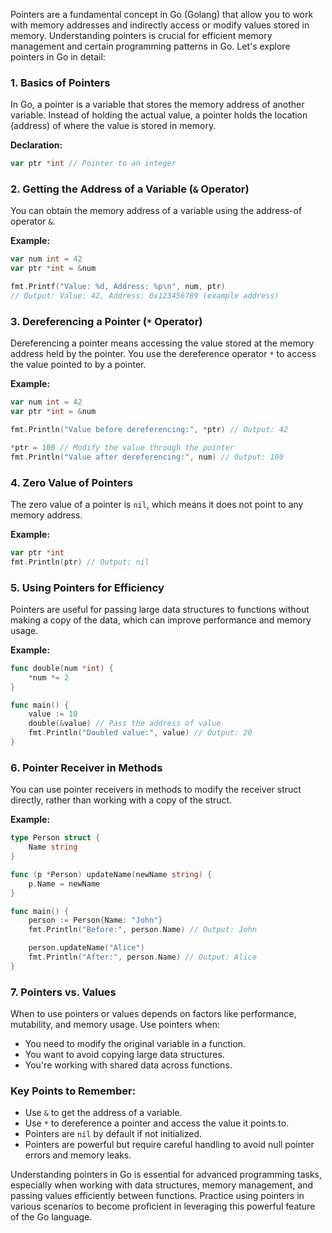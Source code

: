 Pointers are a fundamental concept in Go (Golang) that allow you to work with memory addresses and indirectly access or modify values stored in memory. Understanding pointers is crucial for efficient memory management and certain programming patterns in Go. Let's explore pointers in Go in detail:

### 1. Basics of Pointers

In Go, a pointer is a variable that stores the memory address of another variable. Instead of holding the actual value, a pointer holds the location (address) of where the value is stored in memory.

**Declaration:**
```go
var ptr *int // Pointer to an integer
```

### 2. Getting the Address of a Variable (`&` Operator)

You can obtain the memory address of a variable using the address-of operator `&`.

**Example:**
```go
var num int = 42
var ptr *int = &num

fmt.Printf("Value: %d, Address: %p\n", num, ptr)
// Output: Value: 42, Address: 0x123456789 (example address)
```

### 3. Dereferencing a Pointer (`*` Operator)

Dereferencing a pointer means accessing the value stored at the memory address held by the pointer. You use the dereference operator `*` to access the value pointed to by a pointer.

**Example:**
```go
var num int = 42
var ptr *int = &num

fmt.Println("Value before dereferencing:", *ptr) // Output: 42

*ptr = 100 // Modify the value through the pointer
fmt.Println("Value after dereferencing:", num) // Output: 100
```

### 4. Zero Value of Pointers

The zero value of a pointer is `nil`, which means it does not point to any memory address.

**Example:**
```go
var ptr *int
fmt.Println(ptr) // Output: nil
```

### 5. Using Pointers for Efficiency

Pointers are useful for passing large data structures to functions without making a copy of the data, which can improve performance and memory usage.

**Example:**
```go
func double(num *int) {
    *num *= 2
}

func main() {
    value := 10
    double(&value) // Pass the address of value
    fmt.Println("Doubled value:", value) // Output: 20
}
```

### 6. Pointer Receiver in Methods

You can use pointer receivers in methods to modify the receiver struct directly, rather than working with a copy of the struct.

**Example:**
```go
type Person struct {
    Name string
}

func (p *Person) updateName(newName string) {
    p.Name = newName
}

func main() {
    person := Person{Name: "John"}
    fmt.Println("Before:", person.Name) // Output: John

    person.updateName("Alice")
    fmt.Println("After:", person.Name) // Output: Alice
}
```

### 7. Pointers vs. Values

When to use pointers or values depends on factors like performance, mutability, and memory usage. Use pointers when:
- You need to modify the original variable in a function.
- You want to avoid copying large data structures.
- You're working with shared data across functions.

### Key Points to Remember:

- Use `&` to get the address of a variable.
- Use `*` to dereference a pointer and access the value it points to.
- Pointers are `nil` by default if not initialized.
- Pointers are powerful but require careful handling to avoid null pointer errors and memory leaks.

Understanding pointers in Go is essential for advanced programming tasks, especially when working with data structures, memory management, and passing values efficiently between functions. Practice using pointers in various scenarios to become proficient in leveraging this powerful feature of the Go language.
